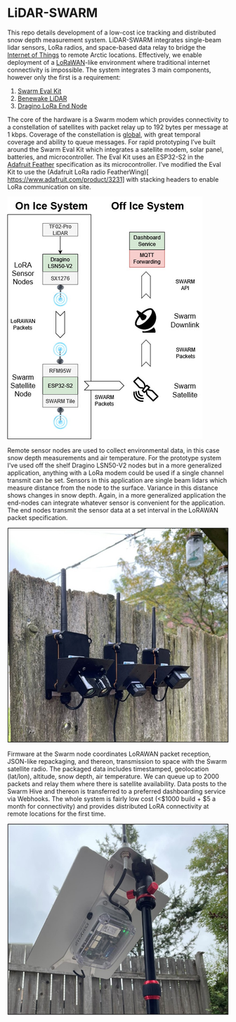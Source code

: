 # LiDAR-SWARM

This repo details development of a low-cost ice tracking and distributed snow depth measurement system. LiDAR-SWARM integrates single-beam lidar sensors, LoRa radios, and space-based data relay to bridge the [Internet of Things]( https://en.wikipedia.org/wiki/Internet_of_things) to remote Arctic locations. Effectively, we enable deployment of a [LoRaWAN](https://lora-alliance.org/resource_hub/what-is-lorawan/)-like environment where traditional internet connectivity is impossible.  The system integrates 3 main components, however only the first is a requirement:

1.	[Swarm Eval Kit](https://swarm.space/products)
2.	[Benewake LiDAR](http://en.benewake.com)
3.	[Dragino LoRa End Node](https://www.dragino.com/products/lora-lorawan-end-node.html)</li>

The core of the hardware is a Swarm modem which provides connectivity to a constellation of satellites with packet relay up to 192 bytes per message at 1 kbps. Coverage of the constellation is [global]( https://kube.tools.swarm.space/pass-checker), with great temporal coverage and ability to queue messages. For rapid prototyping I’ve built around the Swarm Eval Kit which integrates a satellite modem, solar panel, batteries, and microcontroller. The Eval Kit uses an ESP32-S2 in the [Adafruit Feather]( https://learn.adafruit.com/adafruit-feather/feather-specification) specification as its microcontroller. I’ve modified the Eval Kit to use the (Adafruit LoRa radio FeatherWing)[ https://www.adafruit.com/product/3231] with stacking headers to enable LoRa communication on site.

![System workflow](pics/lidarswarm_flow.jpg)

Remote sensor nodes are used to collect environmental data, in this case snow depth measurements and air temperature. For the prototype system I’ve used off the shelf Dragino LSN50-V2 nodes but in a more generalized application, anything with a LoRa modem could be used if a single channel transmit can be set. Sensors in this application are single beam lidars which measure distance from the node to the surface. Variance in this distance shows changes in snow depth. Again, in a more generalized application the end-nodes can integrate whatever sensor is convenient for the application. The end nodes transmit the sensor data at a set interval in the LoRAWAN packet specification.

![lidar node](pics/lidarswarm_sensor.jpg)

Firmware at the Swarm node coordinates LoRAWAN packet reception, JSON-like repackaging, and thereon, transmission to space with the Swarm satellite radio. The packaged data includes timestamped, geolocation (lat/lon), altitude, snow depth, air temperature. We can queue up to 2000 packets and relay them where there is satellite availability. Data posts to the Swarm Hive and thereon is transferred to a preferred dashboarding service via Webhooks. The whole system is fairly low cost (<$1000 build + $5 a month for connectivity) and provides distributed LoRA connectivity at remote locations for the first time.

![swarm node](pics/lidarswarm_eval.jpg)
